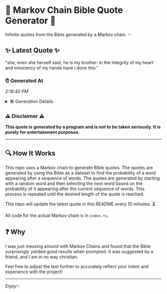 # 📖 Markov Chain Bible Quote Generator 📖

Infinite quotes from the Bible generated by a Markov chain. ✨

## ✨ Latest Quote ✨
"she, even she herself said, he is my brother: in the integrity of my heart and innocency of my hands have i done this."

### ⏰ Generated At
*2:18:40 PM*

<details>
    <summary>🛠️ Generation Details</summary>
    <p>
        <strong>🌱 Seed:</strong> she,<br>
        <strong>🔄 Iterations:</strong> 23<br>
        <strong>📜 Context History:</strong><br>[ she, ]: even<br>[ she,, even ]: she<br>[ she,, even, she ]: herself<br>[ she,, even, she, herself ]: said,<br>[ she,, even, she, herself, said, ]: he<br>[ she,, even, she, herself, said,, he ]: is<br>[ even, she, herself, said,, he, is ]: my<br>[ she, herself, said,, he, is, my ]: brother:<br>[ herself, said,, he, is, my, brother: ]: in<br>[ said,, he, is, my, brother:, in ]: the<br>[ he, is, my, brother:, in, the ]: integrity<br>[ is, my, brother:, in, the, integrity ]: of<br>[ my, brother:, in, the, integrity, of ]: my<br>[ brother:, in, the, integrity, of, my ]: heart<br>[ in, the, integrity, of, my, heart ]: and<br>[ the, integrity, of, my, heart, and ]: innocency<br>[ integrity, of, my, heart, and, innocency ]: of<br>[ of, my, heart, and, innocency, of ]: my<br>[ my, heart, and, innocency, of, my ]: hands<br>[ heart, and, innocency, of, my, hands ]: have<br>[ and, innocency, of, my, hands, have ]: i<br>[ innocency, of, my, hands, have, i ]: done<br>[ of, my, hands, have, i, done ]: this.<br>
    </p>
</details>

### ⚠️ Disclaimer ⚠️
**This quote is generated by a program and is not to be taken seriously. It is purely for entertainment purposes.**

---

## 🔍 How It Works

This repo uses a Markov chain to generate Bible quotes. The quotes are generated by using the Bible as a dataset to find the probability of a word appearing after a sequence of words. The quotes are generated by starting with a random word and then selecting the next word based on the probability of it appearing after the current sequence of words. This process is repeated until the desired length of the quote is reached.

This repo will update the latest quote in this README every 10 minutes. ⏳

All code for the actual Markov chain is in `index.ts`.

## ❓ Why

I was just messing around with Markov Chains and found that the Bible surprisingly yielded good results when prompted. 
It was suggested by a friend, and I am in no way christian.

Feel free to adjust the text further to accurately reflect your intent and experience with the project!

---

*Enjoy*✨

